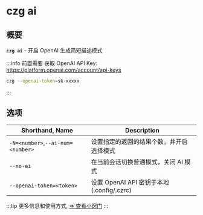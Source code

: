 # czg ai

## 概要

**`czg ai`** - 开启 OpenAI 生成简短描述模式

:::info 前置需要
获取 OpenAI API Key: https://platform.openai.com/account/api-keys<br>
```sh
czg --openai-token=sk-xxxxx
```
:::

## 选项

| Shorthand, Name | Description |
| --- | --- | 
|  `-N=<number>`,`--ai-num=<number>` | 设置指定的返回的结果个数，并开启选择模式 |
| `--no-ai` | 在当前会话切换普通模式，关闭 AI 模式 |  
| `--openai-token=<token>` | 设置 OpenAI API 密钥于本地 (.config/.czrc) |

:::tip
更多信息和使用方式, [⇒ 查看小窍门](/zh/recipes/openai)
:::
